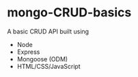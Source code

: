 # mongo-CRUD-basics 

A basic CRUD API built using
- Node
- Express
- Mongoose (ODM)
- HTML/CSS/JavaScript
